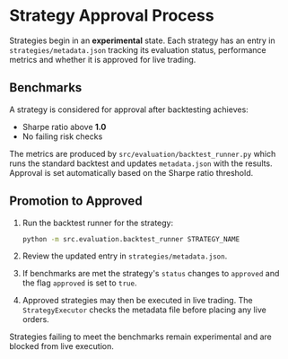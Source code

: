 # Strategy Approval Process

Strategies begin in an **experimental** state.  Each strategy has an entry in
`strategies/metadata.json` tracking its evaluation status, performance metrics
and whether it is approved for live trading.

## Benchmarks

A strategy is considered for approval after backtesting achieves:

* Sharpe ratio above **1.0**
* No failing risk checks

The metrics are produced by `src/evaluation/backtest_runner.py` which runs the
standard backtest and updates `metadata.json` with the results.  Approval is set
automatically based on the Sharpe ratio threshold.

## Promotion to Approved

1. Run the backtest runner for the strategy:

   ```bash
   python -m src.evaluation.backtest_runner STRATEGY_NAME
   ```

2. Review the updated entry in `strategies/metadata.json`.
3. If benchmarks are met the strategy's `status` changes to `approved` and the
   flag `approved` is set to `true`.
4. Approved strategies may then be executed in live trading.  The
   `StrategyExecutor` checks the metadata file before placing any live orders.

Strategies failing to meet the benchmarks remain experimental and are blocked
from live execution.
